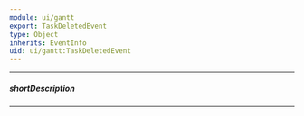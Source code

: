 ```yaml
---
module: ui/gantt
export: TaskDeletedEvent
type: Object
inherits: EventInfo
uid: ui/gantt:TaskDeletedEvent
---
```

---
##### shortDescription
<!-- Description goes here -->

---
<!-- Description goes here -->